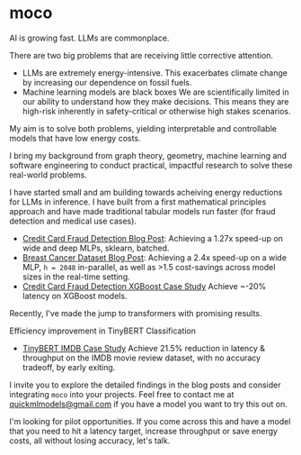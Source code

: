 # moco

AI is growing fast. LLMs are commonplace. 

There are two big problems that are receiving little corrective attention.
- LLMs are extremely energy-intensive.
    This exacerbates climate change by increasing our dependence on fossil fuels.
- Machine learning models are black boxes
    We are scientifically limited in our ability to understand how they make decisions. This means they are high-risk inherently in safety-critical or otherwise high stakes scenarios.

My aim is to solve both problems, yielding interpretable and controllable models that have low energy costs.

I bring my background from graph theory, geometry, machine learning and software engineering to conduct practical, impactful research to solve these real-world problems.

I have started small and am building towards acheiving energy reductions for LLMs in inference. I have built from a first mathematical principles approach and have made traditional tabular models run faster (for fraud detection and medical use cases).

- [Credit Card Fraud Detection Blog Post](https://compressmodels.github.io/2025/06/06/realtime-fraud-detection.html): Achieving a 1.27x speed-up on wide and deep MLPs, sklearn, batched.
- [Breast Cancer Dataset Blog Post](https://compressmodels.github.io/2025/06/01/breast-cancer-case-study.html): Achieving a 2.4x speed-up on a wide MLP, `h = 2048` in-parallel, as well as >1.5 cost-savings across model sizes in the real-time setting.
- [Credit Card Fraud Detection XGBoost Case Study](https://compressmodels.github.io/research_report.pdf) Achieve ~-20% latency on XGBoost models.

Recently, I've made the jump to transformers with promising results. 

Efficiency improvement in TinyBERT Classification
- [TinyBERT IMDB Case Study](https://compressmodels.github.io/tiny_bert_imdb.pdf) Achieve 21.5% reduction in latency & throughput on the IMDB movie review dataset, with no accuracy tradeoff, by early exiting.


I invite you to explore the detailed findings in the blog posts and consider integrating `moco` into your projects. Feel free to contact me at [quickmlmodels@gmail.com](mailto:quickmlmodels@gmail.com) if you have a model you want to try this out on. 

I'm looking for pilot opportunities. If you come across this and have a model that you need to hit a latency target, increase throughput or save energy costs, all without losing accuracy, let's talk. 
